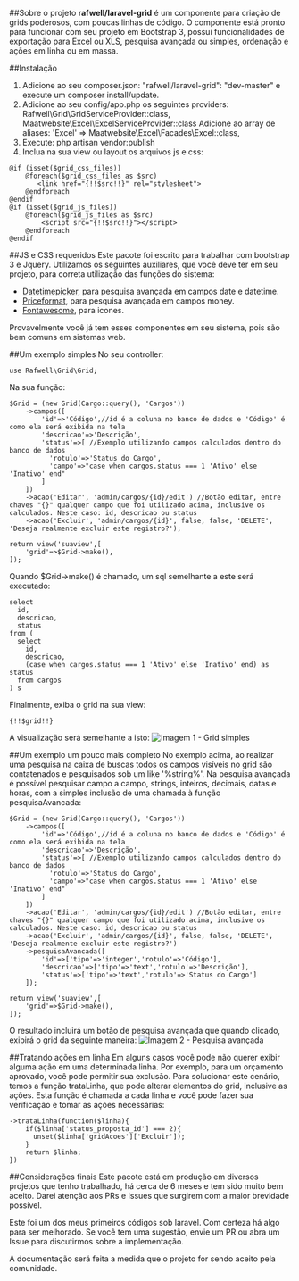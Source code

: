 ##Sobre o projeto
**rafwell/laravel-grid** é um componente para criação de grids poderosos, com poucas linhas de código. O componente está pronto para funcionar com seu projeto em Bootstrap 3, possui funcionalidades de exportação para Excel ou XLS, pesquisa avançada ou simples, ordenação e ações em linha ou em massa.

##Instalação
1) Adicione ao seu composer.json: "rafwell/laravel-grid": "dev-master" e execute um composer install/update.
2) Adicione ao seu config/app.php os seguintes providers:
    Rafwell\Grid\GridServiceProvider::class,
    Maatwebsite\Excel\ExcelServiceProvider::class
   Adicione ao array de aliases:
   'Excel'     => Maatwebsite\Excel\Facades\Excel::class,
3) Execute: php artisan vendor:publish
4) Inclua na sua view ou layout os arquivos js e css: 
```
@if (isset($grid_css_files))
    @foreach($grid_css_files as $src)
	   <link href="{!!$src!!}" rel="stylesheet">
	@endforeach
@endif
@if (isset($grid_js_files))
	@foreach($grid_js_files as $src)
	    <script src="{!!$src!!}"></script>
	@endforeach
@endif
```
##JS e CSS requeridos
Este pacote foi escrito para trabalhar com bootstrap 3 e Jquery. Utilizamos os seguintes auxiliares, que você deve ter em seu projeto, para correta utilização das funções do sistema:

* [Datetimepicker](https://eonasdan.github.io/bootstrap-datetimepicker/), para pesquisa avançada em campos date e datetime. 
* [Priceformat](http://jquerypriceformat.com/), para pesquisa avançada em campos money.
* [Fontawesome](http://fontawesome.io/), para icones.

Provavelmente você já tem esses componentes em seu sistema, pois são bem comuns em sistemas web.

##Um exemplo simples
No seu controller:
```
use Rafwell\Grid\Grid;
```
Na sua função:
```
$Grid = (new Grid(Cargo::query(), 'Cargos'))           
    ->campos([
        'id'=>'Código',//id é a coluna no banco de dados e 'Código' é como ela será exibida na tela
        'descricao'=>'Descrição',
        'status'=>[ //Exemplo utilizando campos calculados dentro do banco de dados
          'rotulo'=>'Status do Cargo',
          'campo'=>"case when cargos.status === 1 'Ativo' else 'Inativo' end"
        ]
    ])
    ->acao('Editar', 'admin/cargos/{id}/edit') //Botão editar, entre chaves "{}" qualquer campo que foi utilizado acima, inclusive os calculados. Neste caso: id, descricao ou status
    ->acao('Excluir', 'admin/cargos/{id}', false, false, 'DELETE', 'Deseja realmente excluir este registro?');

return view('suaview',[
    'grid'=>$Grid->make(),
]);
```
Quando $Grid->make() é chamado, um sql semelhante a este será executado:
```
select
  id,
  descricao,
  status
from (
  select 
    id,
    descricao,
    (case when cargos.status === 1 'Ativo' else 'Inativo' end) as status
  from cargos
) s
```
Finalmente, exiba o grid na sua view:
```
{!!$grid!!}
```
A visualização será semelhante a isto:
![Imagem 1 - Grid simples](https://s32.postimg.org/98h570p45/Captura_de_tela_de_2016_08_01_12_12_19.png)

##Um exemplo um pouco mais completo
No exemplo acima, ao realizar uma pesquisa na caixa de buscas todos os campos visíveis no grid são contatenados e pesquisados sob um like '%string%'. Na pesquisa avançada é possível pesquisar campo a campo, strings, inteiros, decimais, datas e horas, com a simples inclusão de uma chamada à função pesquisaAvancada:

```
$Grid = (new Grid(Cargo::query(), 'Cargos'))           
    ->campos([
        'id'=>'Código',//id é a coluna no banco de dados e 'Código' é como ela será exibida na tela
        'descricao'=>'Descrição',
        'status'=>[ //Exemplo utilizando campos calculados dentro do banco de dados
          'rotulo'=>'Status do Cargo',
          'campo'=>"case when cargos.status === 1 'Ativo' else 'Inativo' end"
        ]
    ])
    ->acao('Editar', 'admin/cargos/{id}/edit') //Botão editar, entre chaves "{}" qualquer campo que foi utilizado acima, inclusive os calculados. Neste caso: id, descricao ou status
    ->acao('Excluir', 'admin/cargos/{id}', false, false, 'DELETE', 'Deseja realmente excluir este registro?')
    ->pesquisaAvancada([
        'id'=>['tipo'=>'integer','rotulo'=>'Código'],                
        'descricao'=>['tipo'=>'text','rotulo'=>'Descrição'],
        'status'=>['tipo'=>'text','rotulo'=>'Status do Cargo']
    ]);

return view('suaview',[
    'grid'=>$Grid->make(),
]);
```
O resultado incluirá um botão de pesquisa avançada que quando clicado, exibirá o grid da seguinte maneira:
![Imagem 2 - Pesquisa avançada](https://s32.postimg.org/98h570p45/Captura_de_tela_de_2016_08_01_12_12_19.png)

##Tratando ações em linha
Em alguns casos você pode não querer exibir alguma ação em uma determinada linha. Por exemplo, para um orçamento aprovado, você pode permitir sua exclusão. Para solucionar este cenário, temos a função trataLinha, que pode alterar elementos do grid, inclusive as ações. Esta função é chamada a cada linha e você pode fazer sua verificação e tomar as ações necessárias:
```
->trataLinha(function($linha){
    if($linha['status_proposta_id'] === 2){
      unset($linha['gridAcoes']['Excluir']);
    }
    return $linha;
})
```
##Considerações finais
Este pacote está em produção em diversos projetos que tenho trabalhado, há cerca de 6 meses e tem sido muito bem aceito.
Darei atenção aos PRs e Issues que surgirem com a maior brevidade possível.

Este foi um dos meus primeiros códigos sob laravel. Com certeza há algo para ser melhorado. Se você tem uma sugestão, envie um PR ou abra um Issue para discutirmos sobre a implementação.

A documentação será feita a medida que o projeto for sendo aceito pela comunidade.
